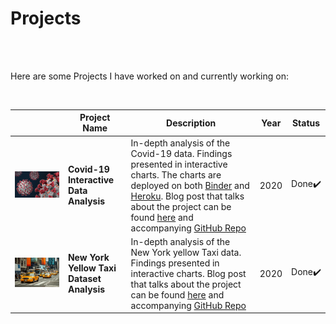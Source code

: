 # Projects

<br><br>

Here are some Projects I have worked on and currently working on: 

<br>

|| Project Name | Description | Year | Status |
|----| ------ | ----------- | ------|-------------|
|<a href="https://github.com/arebimohammed/Covid-19-Analysis" ><img style = "width:100%" src="/posts/COVID19- An Interactive Analysis/Coronavirus-SARS-CoV-2.jpg"></a>| **Covid-19 Interactive Data Analysis**   | In-depth analysis of the Covid-19 data. Findings presented in interactive charts. The charts are deployed on both [Binder](https://mybinder.org/v2/gh/arebimohammed/Covid-19-Analysis/master?urlpath=voila%2Frender%2FML-Covid19-Interact-app.ipynb) and [Heroku](https://covid19-interactive-app.herokuapp.com/). Blog post that talks about the project can be found [here](/covid19-interactive-analysis) and accompanying [GitHub Repo](https://github.com/arebimohammed/Covid-19-Analysis) | 2020 | Done✔️
|<a href="" ><img style = "width:100%" src="/posts/New-York-Taxi-Analysis/new-york.jpeg"></a>| **New York Yellow Taxi Dataset Analysis**   | In-depth analysis of the New York yellow Taxi data. Findings presented in interactive charts. Blog post that talks about the project can be found [here]() and accompanying [GitHub Repo]() | 2020 | Done✔️

